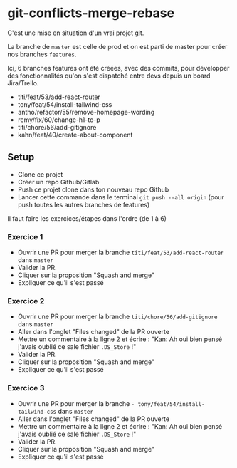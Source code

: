 # git-conflicts-merge-rebase

C'est une mise en situation d'un vrai projet git.

La branche de `master` est celle de prod et on est parti de master pour créer
nos branches `features`.

Ici, 6 branches features ont été créées, avec des commits, pour développer des
fonctionnalités qu'on s'est dispatché entre devs depuis un board Jira/Trello.

- titi/feat/53/add-react-router
- tony/feat/54/install-tailwind-css
- antho/refactor/55/remove-homepage-wording
- remy/fix/60/change-h1-to-p
- titi/chore/56/add-gitignore
- kahn/feat/40/create-about-component

## Setup

- Clone ce projet
- Créer un repo Github/Gitlab
- Push ce projet clone dans ton nouveau repo Github
- Lancer cette commande dans le terminal `git push --all origin` (pour push
  toutes les autres branches de features)

Il faut faire les exercices/étapes dans l'ordre (de 1 à 6)

### Exercice 1

- Ouvrir une PR pour merger la branche `titi/feat/53/add-react-router` dans
  `master`
- Valider la PR.
- Cliquer sur la proposition "Squash and merge"
- Expliquer ce qu'il s'est passé

### Exercice 2

- Ouvrir une PR pour merger la branche `titi/chore/56/add-gitignore` dans
  `master`
- Aller dans l'onglet "Files changed" de la PR ouverte
- Mettre un commentaire à la ligne 2 et écrire : "Kan: Ah oui bien pensé j'avais
  oublié ce sale fichier `.DS_Store` !"
- Valider la PR.
- Cliquer sur la proposition "Squash and merge"
- Expliquer ce qu'il s'est passé

### Exercice 3

- Ouvrir une PR pour merger la branche `- tony/feat/54/install-tailwind-css`
  dans `master`
- Aller dans l'onglet "Files changed" de la PR ouverte
- Mettre un commentaire à la ligne 2 et écrire : "Kan: Ah oui bien pensé j'avais
  oublié ce sale fichier `.DS_Store` !"
- Valider la PR.
- Cliquer sur la proposition "Squash and merge"
- Expliquer ce qu'il s'est passé
